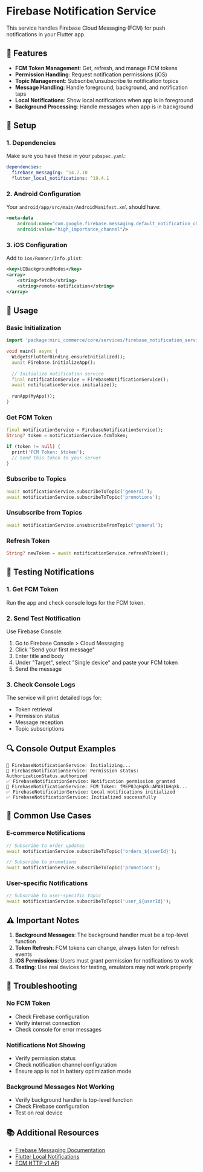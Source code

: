 # Firebase Notification Service

This service handles Firebase Cloud Messaging (FCM) for push notifications in your Flutter app.

## 🚀 Features

- **FCM Token Management**: Get, refresh, and manage FCM tokens
- **Permission Handling**: Request notification permissions (iOS)
- **Topic Management**: Subscribe/unsubscribe to notification topics
- **Message Handling**: Handle foreground, background, and notification taps
- **Local Notifications**: Show local notifications when app is in foreground
- **Background Processing**: Handle messages when app is in background

## 📱 Setup

### 1. Dependencies
Make sure you have these in your `pubspec.yaml`:
```yaml
dependencies:
  firebase_messaging: ^14.7.10
  flutter_local_notifications: ^19.4.1
```

### 2. Android Configuration
Your `android/app/src/main/AndroidManifest.xml` should have:
```xml
<meta-data
    android:name="com.google.firebase.messaging.default_notification_channel_id"
    android:value="high_importance_channel"/>
```

### 3. iOS Configuration
Add to `ios/Runner/Info.plist`:
```xml
<key>UIBackgroundModes</key>
<array>
    <string>fetch</string>
    <string>remote-notification</string>
</array>
```

## 🔧 Usage

### Basic Initialization
```dart
import 'package:mini_commerce/core/services/firebase_notification_service.dart';

void main() async {
  WidgetsFlutterBinding.ensureInitialized();
  await Firebase.initializeApp();
  
  // Initialize notification service
  final notificationService = FirebaseNotificationService();
  await notificationService.initialize();
  
  runApp(MyApp());
}
```

### Get FCM Token
```dart
final notificationService = FirebaseNotificationService();
String? token = notificationService.fcmToken;

if (token != null) {
  print('FCM Token: $token');
  // Send this token to your server
}
```

### Subscribe to Topics
```dart
await notificationService.subscribeToTopic('general');
await notificationService.subscribeToTopic('promotions');
```

### Unsubscribe from Topics
```dart
await notificationService.unsubscribeFromTopic('general');
```

### Refresh Token
```dart
String? newToken = await notificationService.refreshToken();
```

## 📨 Testing Notifications

### 1. Get FCM Token
Run the app and check console logs for the FCM token.

### 2. Send Test Notification
Use Firebase Console:
1. Go to Firebase Console > Cloud Messaging
2. Click "Send your first message"
3. Enter title and body
4. Under "Target", select "Single device" and paste your FCM token
5. Send the message

### 3. Check Console Logs
The service will print detailed logs for:
- Token retrieval
- Permission status
- Message reception
- Topic subscriptions

## 🔍 Console Output Examples

```
🚀 FirebaseNotificationService: Initializing...
📱 FirebaseNotificationService: Permission status: AuthorizationStatus.authorized
✅ FirebaseNotificationService: Notification permission granted
🔑 FirebaseNotificationService: FCM Token: fMEP0JqHqXk:APA91bHqXk...
✅ FirebaseNotificationService: Local notifications initialized
✅ FirebaseNotificationService: Initialized successfully
```

## 🎯 Common Use Cases

### E-commerce Notifications
```dart
// Subscribe to order updates
await notificationService.subscribeToTopic('orders_${userId}');

// Subscribe to promotions
await notificationService.subscribeToTopic('promotions');
```

### User-specific Notifications
```dart
// Subscribe to user-specific topic
await notificationService.subscribeToTopic('user_${userId}');
```

## ⚠️ Important Notes

1. **Background Messages**: The background handler must be a top-level function
2. **Token Refresh**: FCM tokens can change, always listen for refresh events
3. **iOS Permissions**: Users must grant permission for notifications to work
4. **Testing**: Use real devices for testing, emulators may not work properly

## 🐛 Troubleshooting

### No FCM Token
- Check Firebase configuration
- Verify internet connection
- Check console for error messages

### Notifications Not Showing
- Verify permission status
- Check notification channel configuration
- Ensure app is not in battery optimization mode

### Background Messages Not Working
- Verify background handler is top-level function
- Check Firebase configuration
- Test on real device

## 📚 Additional Resources

- [Firebase Messaging Documentation](https://firebase.flutter.dev/docs/messaging/overview/)
- [Flutter Local Notifications](https://pub.dev/packages/flutter_local_notifications)
- [FCM HTTP v1 API](https://firebase.google.com/docs/reference/fcm/rest/v1/projects.messages)

